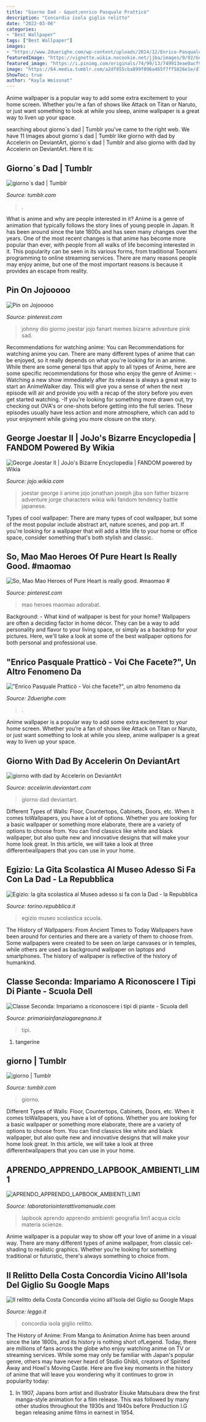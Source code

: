 ```yaml
---
title: "Giorno Dad - &quot;enrico Pasquale Pratticò"
description: "Concordia isola giglio relitto"
date: "2022-03-06"
categories:
- "Best Wallpaper"
tags: ["Best Wallpaper"]
images:
- "https://www.2duerighe.com/wp-content/uploads/2014/12/Enrico-Pasquale-Pratticò.jpg"
featuredImage: "https://vignette.wikia.nocookie.net/jjba/images/9/92/George_Joestar_II_(Anime).png/revision/latest/scale-to-width-down/350?cb=20150419044449"
featured_image: "https://i.pinimg.com/originals/74/99/13/749913eae0acf98fa017d52d4e871ad3.jpg"
image: "https://64.media.tumblr.com/a2df855cba899f096a465f7ff5826e1e/d78f775873f273a7-41/s400x600/9649802ce096896cd05c2c6eaf7db4b5f36f044e.jpg"
ShowToc: true
author: "Kayla Weissnat"
---
```



Anime wallpaper is a popular way to add some extra excitement to your home screen. Whether you’re a fan of shows like Attack on Titan or Naruto, or just want something to look at while you sleep, anime wallpaper is a great way to liven up your space.

	

		
searching about giorno´s dad | Tumblr you've came to the right web. We have 11 Images about giorno´s dad | Tumblr like giorno with dad by Accelerin on DeviantArt, giorno´s dad | Tumblr and also giorno with dad by Accelerin on DeviantArt. Here it is:
		
    
## Giorno´s Dad | Tumblr

<img loading=lazy src="https://64.media.tumblr.com/a2df855cba899f096a465f7ff5826e1e/d78f775873f273a7-41/s400x600/9649802ce096896cd05c2c6eaf7db4b5f36f044e.jpg" onerror="this.onerror=null;this.src='https://tse2.mm.bing.net/th?id=OIP.oBMNF3Os75O4lki-to-IPgAAAA&amp;pid=15.1';" alt="giorno´s dad | Tumblr">

_Source: tumblr.com_

>. 

	

What is anime and why are people interested in it?
Anime is a genre of animation that typically follows the story lines of young people in Japan. It has been around since the late 1800s and has seen many changes over the years. One of the most recent changes is that anime has become more popular than ever, with people from all walks of life becoming interested in it. This popularity can be seen in its various forms, from traditional Toonami programming to online streaming services. There are many reasons people may enjoy anime, but one of the most important reasons is because it provides an escape from reality.

    
## Pin On Jojooooo

<img loading=lazy src="https://i.pinimg.com/originals/74/99/13/749913eae0acf98fa017d52d4e871ad3.jpg" onerror="this.onerror=null;this.src='https://tse1.mm.bing.net/th?id=OIP.7lwKj6YHM79hlnuDx8pQcQHaKA&amp;pid=15.1';" alt="Pin on Jojooooo">

_Source: pinterest.com_

>johnny dio giorno joestar jojo fanart memes bizarre adventure pink sad. 

	

Recommendations for watching anime: You can
Recommendations for watching anime you can. There are many different types of anime that can be enjoyed, so it really depends on what you're looking for in an anime. While there are some general tips that apply to all types of Anime, here are some specific recommendations for those who enjoy the genre of Anime: 
-Watching a new show immediately after its release is always a great way to start an AnimeWalker day. This will give you a sense of when the next episode will air and provide you with a recap of the story before you even get started watching. 
-If you're looking for something more drawn out, try checking out OVA's or one-shots before getting into the full series. These episodes usually have less action and more atmosphere, which can add to your enjoyment while giving you more closure on the story.

    
## George Joestar II | JoJo&#039;s Bizarre Encyclopedia | FANDOM Powered By Wikia

<img loading=lazy src="https://vignette.wikia.nocookie.net/jjba/images/9/92/George_Joestar_II_(Anime).png/revision/latest/scale-to-width-down/350?cb=20150419044449" onerror="this.onerror=null;this.src='https://tse3.mm.bing.net/th?id=OIP.Y0x6EyuOBLqZhn_IwnPSAQAAAA&amp;pid=15.1';" alt="George Joestar II | JoJo&#039;s Bizarre Encyclopedia | FANDOM powered by Wikia">

_Source: jojo.wikia.com_

>joestar george ii anime jojo jonathan joseph jjba son father bizarre adventure jorge characters wikia wiki fandom tendency battle japanese. 

	

Types of cool wallpaper:
There are many types of cool wallpaper, but some of the most popular include abstract art, nature scenes, and pop art. If you're looking for a wallpaper that will add a little life to your home or office space, consider something that's both stylish and classic.

    
## So, Mao Mao Heroes Of Pure Heart Is Really Good. #maomao #

<img loading=lazy src="https://i.pinimg.com/736x/6e/1f/3c/6e1f3cf63b1c3a58ffeee00f83fbc365.jpg" onerror="this.onerror=null;this.src='https://tse4.mm.bing.net/th?id=OIP.6xJH99N1VC2GUUhRNOHCFAHaHa&amp;pid=15.1';" alt="So, Mao Mao Heroes of Pure Heart is really good. #maomao #">

_Source: pinterest.com_

>mao heroes maomao adorabat. 

	

Background: - What kind of wallpaper is best for your home?
Wallpapers are often a deciding factor in home décor. They can be a way to add personality and flavor to your living space, or simply as a backdrop for your pictures. Here, we'll take a look at some of the best wallpaper options for both personal and professional use.

    
## &quot;Enrico Pasquale Pratticò - Voi Che Facete?&quot;, Un Altro Fenomeno Da

<img loading=lazy src="https://www.2duerighe.com/wp-content/uploads/2014/12/Enrico-Pasquale-Pratticò.jpg" onerror="this.onerror=null;this.src='https://tse2.mm.bing.net/th?id=OIP.d9tNqzX1RGF9OgMpqQHcgQHaJ3&amp;pid=15.1';" alt="&quot;Enrico Pasquale Pratticò - Voi che facete?&quot;, un altro fenomeno da">

_Source: 2duerighe.com_

>. 

	

Anime wallpaper is a popular way to add some extra excitement to your home screen. Whether you’re a fan of shows like Attack on Titan or Naruto, or just want something to look at while you sleep, anime wallpaper is a great way to liven up your space.

    
## Giorno With Dad By Accelerin On DeviantArt

<img loading=lazy src="https://t00.deviantart.net/pnQQQmNuCjm_0QLiznohDHfOP1g=/fit-in/150x150/filters:no_upscale():origin()/pre00/7bcb/th/pre/f/2014/249/c/7/giorno_with_dad_by_accelerin-d7y95bm.png" onerror="this.onerror=null;this.src='https://tse2.mm.bing.net/th?id=OIP.Vb12xx_-aHV8OreO5vAzewAAAA&amp;pid=15.1';" alt="giorno with dad by Accelerin on DeviantArt">

_Source: accelerin.deviantart.com_

>giorno dad deviantart. 

	

Different Types of Walls: Floor, Countertops, Cabinets, Doors, etc.
When it comes toWallpapers, you have a lot of options. Whether you are looking for a basic wallpaper or something more elaborate, there are a variety of options to choose from. You can find classics like white and black wallpaper, but also quite new and innovative designs that will make your home look great. In this article, we will take a look at three differentwallpapers that you can use in your home.

    
## Egizio: La Gita Scolastica Al Museo Adesso Si Fa Con La Dad - La Repubblica

<img loading=lazy src="https://www.repstatic.it/content/localirep/img/rep-torino/2021/04/07/112904367-6d7232ac-58b8-48c4-b0e7-b71c5222a8d2.jpg" onerror="this.onerror=null;this.src='https://tse1.mm.bing.net/th?id=OIP.YzzDKhNuGs1yz7Uty64ILAHaEM&amp;pid=15.1';" alt="Egizio: la gita scolastica al Museo adesso si fa con la Dad - la Repubblica">

_Source: torino.repubblica.it_

>egizio museo scolastica scuola. 

	

The History of Wallpapers: From Ancient Times to Today
Wallpapers have been around for centuries and there are a variety of them to choose from. Some wallpapers were created to be seen on large canvases or in temples, while others are used as background wallpaper on laptops and smartphones. The history of wallpaper is reflective of the history of humankind.

    
## Classe Seconda: Impariamo A Riconoscere I Tipi Di Piante - Scuola Dell

<img loading=lazy src="https://www.primariainfanziagaregnano.it/wp-content/uploads/2019/11/WhatsApp-Image-2019-11-07-at-10.47.01-1.jpeg" onerror="this.onerror=null;this.src='https://tse1.mm.bing.net/th?id=OIP.xDWlE-qpUCZHUcyCR5fXKAHaJ4&amp;pid=15.1';" alt="Classe Seconda: Impariamo a riconoscere i tipi di piante - Scuola dell">

_Source: primariainfanziagaregnano.it_

>tipi. 

	

1. tangerine 

    
## ️giorno | Tumblr

<img loading=lazy src="https://64.media.tumblr.com/ddce6bbf06d619ac789e5cec9ad3cd7c/30a8c2bf1d929ef8-4a/s640x960/3cdb395543955e48a710922dbb29aec599622350.png" onerror="this.onerror=null;this.src='https://tse4.mm.bing.net/th?id=OIP.n5jCoJEw4iBJHdfBH2mljAHaHa&amp;pid=15.1';" alt="️giorno | Tumblr">

_Source: tumblr.com_

>giorno. 

	

Different Types of Walls: Floor, Countertops, Cabinets, Doors, etc.
When it comes toWallpapers, you have a lot of options. Whether you are looking for a basic wallpaper or something more elaborate, there are a variety of options to choose from. You can find classics like white and black wallpaper, but also quite new and innovative designs that will make your home look great. In this article, we will take a look at three differentwallpapers that you can use in your home.

    
## APRENDO_APPRENDO_LAPBOOK_AMBIENTI_LIM1

<img loading=lazy src="https://i2.wp.com/www.laboratoriointerattivomanuale.com/wp-content/uploads/2015/04/APRENDO_APPRENDO_LAPBOOK_AMBIENTI_LIM1.jpg?ssl=1" onerror="this.onerror=null;this.src='https://tse2.mm.bing.net/th?id=OIP.3mqbDYSoLSenBPo3xpkZnwHaFa&amp;pid=15.1';" alt="APRENDO_APPRENDO_LAPBOOK_AMBIENTI_LIM1">

_Source: laboratoriointerattivomanuale.com_

>lapbook aprendo apprendo ambienti geografia lim1 acqua ciclo materia scienze. 

	

Anime wallpaper is a popular way to show off your love of anime in a visual way. There are many different types of anime wallpaper, from classic cel-shading to realistic graphics. Whether you're looking for something traditional or futuristic, there's always something to choice from.

    
## Il Relitto Della Costa Concordia Vicino All&#039;Isola Del Giglio Su Google Maps

<img loading=lazy src="https://www.leggo.it/photos/MED/67/42/56742_0130619_49174_concordia_google_isola_del_giglio_due.jpg" onerror="this.onerror=null;this.src='https://tse2.mm.bing.net/th?id=OIP.yiaTyDv-F_3gcmLe6ptPJAHaED&amp;pid=15.1';" alt="Il relitto della Costa Concordia vicino all&#039;Isola del Giglio su Google Maps">

_Source: leggo.it_

>concordia isola giglio relitto. 

	

The History of Anime: From Manga to Animation
Anime has been around since the late 1800s, and its history is nothing short ofLegend. Today, there are millions of fans across the globe who enjoy watching anime on TV or streaming services. While some may only be familiar with Japan's popular genre, others may have never heard of Studio Ghibli, creators of Spirited Away and Howl's Moving Castle. Here are five key moments in the history of anime that will leave you wondering why it continues to grow in popularity today:
1) In 1907, Japans born artist and illustrator Eisuke Matsubara drew the first manga-style animation for a film release. This was followed by many other studios throughout the 1930s and 1940s before Production I.G began releasing anime films in earnest in 1954.

